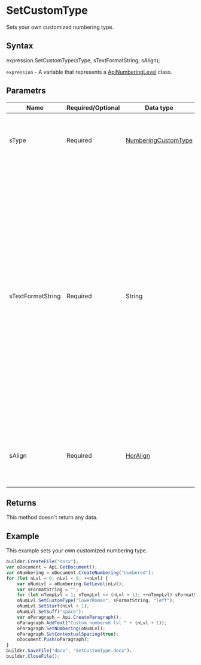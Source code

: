# SetCustomType

Sets your own customized numbering type.

## Syntax

expression.SetCustomType(sType, sTextFormatString, sAlign);

`expression` - A variable that represents a [ApiNumberingLevel](../ApiNumberingLevel.md) class.

## Parametrs

| **Name** | **Required/Optional** | **Data type** | **Description** |
| ------------- | ------------- | ------------- | ------------- |
| sType | Required | [NumberingCustomType](../../../Enumerations/NumberingCustomType.md) | The custom numbering type used for the current numbering definition. |
| sTextFormatString | Required | String | Any text in this parameter will be taken as literal text to be repeated in each instance of this numbering level, except for any use of the percent symbol (%) followed by a number, which will be used to indicate the one-based index of the number to be used at this level. Any number of a level higher than this level will be ignored. |
| sAlign | Required | [HorAlign](../../../Enumerations/HorAlign.md) | Type of justification applied to the text run in the current numbering level. |

## Returns

This method doesn't return any data.

## Example

This example sets your own customized numbering type.

```javascript
builder.CreateFile("docx");
var oDocument = Api.GetDocument();
var oNumbering = oDocument.CreateNumbering("numbered");
for (let nLvl = 0; nLvl < 8; ++nLvl) {
	var oNumLvl = oNumbering.GetLevel(nLvl);
	var sFormatString = "";
	for (let nTempLvl = 1; nTempLvl <= (nLvl + 1); ++nTempLvl) sFormatString += "%" + nTempLvl + ".";
	oNumLvl.SetCustomType("lowerRoman", sFormatString, "left");
	oNumLvl.SetStart(nLvl + 1);
	oNumLvl.SetSuff("space");
	var oParagraph = Api.CreateParagraph();
	oParagraph.AddText("Custom numbered lvl " + (nLvl + 1));
	oParagraph.SetNumbering(oNumLvl);
	oParagraph.SetContextualSpacing(true);
	oDocument.Push(oParagraph);
}
builder.SaveFile("docx", "SetCustomType.docx");
builder.CloseFile();
```